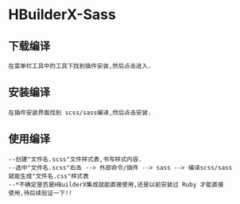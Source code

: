 # HBuilderX-Sass
## 下载编译
	在菜单栏工具中的工具下找到插件安装,然后点击进入.

## 安装编译
	在插件安装界面找到 scss/sass编译,然后点击安装.

## 使用编译
	--创建"文件名.scss"文件样式表,书写样式内容.
	--选中"文件名.scss"右击 --> 外部命令/插件 --> sass --> 编译scss/sass
	就能生成"文件名.css"样式表
	--*不确定是否是HBuilderX集成就能直接使用,还是以前安装过 Ruby 才能直接
	使用,待后续验证一下!!